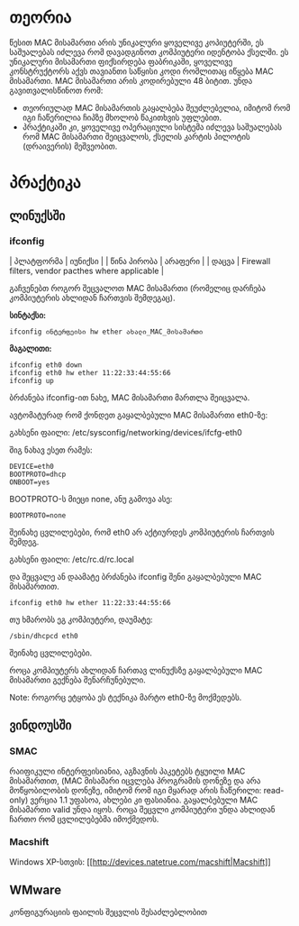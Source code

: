 # თეორია

წესით MAC მისამართი არის უნიკალური ყოველივე კოპიუტერში, ეს საშუალებას იძლევა რომ დავადგინოთ კომპიუტერი იდენტობა ქსელში. ეს უნიკალური მისამართი ფიქსირდება ფაბრიკაში, ყოველივე კონსტრუქტორს აქვს თავიანთი საწყისი კოდი რომლითაც იწყება MAC მისამართი. MAC მისამართი არის კოდირებული 48 ბიტით. უნდა გავითვალისწინოთ რომ:


  * თეორიულად MAC მისამართის გაყალბება შეუძლებელია, იმიტომ რომ იგი ჩაწერილია ჩიპზე მხოლობ წაკითხვის უფლებით.
  * პრაქტიკაში კი, ყოველივე ოპერაციული სისტემა იძლევა საშუალებას რომ MAC მისამართი შეიცვალოს, ქსელის კარტის პილოტის (დრაივერის) მეშვეობით.

# პრაქტიკა

## ლინუქსში

### ifconfig

| პლატფორმა | იუნიქსი |
| წინა პირობა | არაფერი |
| დაცვა       | Firewall filters, vendor pacthes where applicable |

გაჩვენებთ როგორ შეცვალოთ MAC მისამართი (რომელიც დარჩება კომპიუტერის ახლიდან ჩართვის შემდეგაც).

**სინტაქსი:**

```
ifconfig ინტერფეისი hw ether ახალი_MAC_მისამართი
```

**მაგალითი:**

```
ifconfig eth0 down
ifconfig eth0 hw ether 11:22:33:44:55:66
ifconfig up
```

ბრძანება ifconfig-ით ნახე, MAC მისამართი მართლა შეიცვალა.

ავტომატურად რომ ქონდეთ გაყალბებული MAC მისამართი eth0-ზე:

გახსენი ფაილი: /etc/sysconfig/networking/devices/ifcfg-eth0

შიგ ნახავ ესეთ რამეს:

```
DEVICE=eth0
BOOTPROTO=dhcp
ONBOOT=yes
```

BOOTPROTO-ს მიეცი none, ანუ გამოვა ასე:

```
BOOTPROTO=none
```

შეინახე ცვლილებები, რომ eth0 არ აქტიურდეს კომპიუტერის ჩართვის შემდეგ.

გახსენი ფაილი: /etc/rc.d/rc.local

და შეცვალე ან დაამატე ბრძანება ifconfig შენი გაყალბებული MAC მისამართით.

```
ifconfig eth0 hw ether 11:22:33:44:55:66
```

თუ ხმარობს ეგ კომპიუტერი, დაუმატე:

```
/sbin/dhcpcd eth0
```

შეინახე ცვლილებები.

როცა კომპიუტერს ახლიდან ჩართავ ლინუქსზე გაყალბებული MAC მისამართი გექნება შენარჩუნებული.

Note: როგორც ეტყობა ეს ტექნიკა მარტო eth0-ზე მოქმედებს.

## ვინდოუსში

### SMAC

რაიფიკული ინტერფეისიანია, აგზავნის პაკეტებს ტყუილი MAC მისამართით, (MAC მისამარი იცვლება პროგრამის დონეზე და არა მოწყობილობის დონეზე, იმიტომ რომ იგი მყარად არის ჩაწერილი: read-only)
ვერცია 1.1 უფასოა, ახლები კი ფასიანია. გაყალბებული MAC მისამართი valid უნდა იყოს.
როცა შეცვლი კომპიუტერი უნდა ახლიდან ჩართო რომ ცვლილებებმა იმოქმედოს.

### Macshift

Windows XP-სთვის: [[http://devices.natetrue.com/macshift|Macshift]]

## WMware

კონფიგურაციის ფაილის შეცვლის შესაძლებლობით

